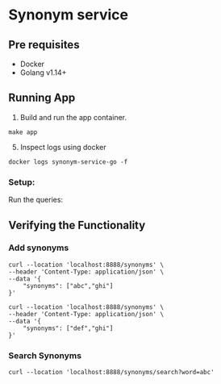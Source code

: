 # Synonym service

## Pre requisites

- Docker
- Golang v1.14+

## Running App

1. Build and run the app container.

`make app`

5. Inspect logs using docker

`docker logs synonym-service-go -f`

### Setup:

Run the queries:

## Verifying the Functionality

### Add synonyms

```shell
curl --location 'localhost:8888/synonyms' \
--header 'Content-Type: application/json' \
--data '{
    "synonyms": ["abc","ghi"]
}'
```

```shell
curl --location 'localhost:8888/synonyms' \
--header 'Content-Type: application/json' \
--data '{
    "synonyms": ["def","ghi"]
}'
```

### Search Synonyms

```shell
curl --location 'localhost:8888/synonyms/search?word=abc'
```
